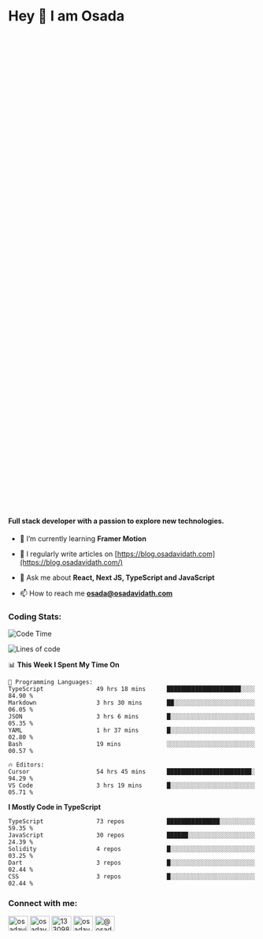 <h1>Hey 👋  I am Osada</h1>
<h4 style="margin-top: 1000px;">Full stack developer with a passion to explore new technologies.</h4>


- 🌱 I’m currently learning **Framer Motion**

- 📝 I regularly write articles on [https://blog.osadavidath.com](https://blog.osadavidath.com/)

- 💬 Ask me about **React, Next JS, TypeScript and JavaScript**

- 📫 How to reach me **osada@osadavidath.com**

### Coding Stats: 

<!--START_SECTION:waka-->
![Code Time](http://img.shields.io/badge/Code%20Time-3%2C886%20hrs%2042%20mins-blue)

![Lines of code](https://img.shields.io/badge/From%20Hello%20World%20I%27ve%20Written-10.5%20million%20lines%20of%20code-blue)

📊 **This Week I Spent My Time On** 

```text
💬 Programming Languages: 
TypeScript               49 hrs 18 mins      █████████████████████░░░░   84.90 % 
Markdown                 3 hrs 30 mins       ██░░░░░░░░░░░░░░░░░░░░░░░   06.05 % 
JSON                     3 hrs 6 mins        █░░░░░░░░░░░░░░░░░░░░░░░░   05.35 % 
YAML                     1 hr 37 mins        █░░░░░░░░░░░░░░░░░░░░░░░░   02.80 % 
Bash                     19 mins             ░░░░░░░░░░░░░░░░░░░░░░░░░   00.57 % 

🔥 Editors: 
Cursor                   54 hrs 45 mins      ████████████████████████░   94.29 % 
VS Code                  3 hrs 19 mins       █░░░░░░░░░░░░░░░░░░░░░░░░   05.71 % 
```

**I Mostly Code in TypeScript** 

```text
TypeScript               73 repos            ███████████████░░░░░░░░░░   59.35 % 
JavaScript               30 repos            ██████░░░░░░░░░░░░░░░░░░░   24.39 % 
Solidity                 4 repos             █░░░░░░░░░░░░░░░░░░░░░░░░   03.25 % 
Dart                     3 repos             █░░░░░░░░░░░░░░░░░░░░░░░░   02.44 % 
CSS                      3 repos             █░░░░░░░░░░░░░░░░░░░░░░░░   02.44 % 
```




<!--END_SECTION:waka-->

<h3 align="left">Connect with me:</h3>
<p align="left">
<a href="https://twitter.com/osadavc" target="blank"><img align="center" src="https://raw.githubusercontent.com/rahuldkjain/github-profile-readme-generator/master/src/images/icons/Social/twitter.svg" alt="osadavidath" height="30" width="40" /></a>
<a href="https://linkedin.com/in/osadavc" target="blank"><img align="center" src="https://raw.githubusercontent.com/rahuldkjain/github-profile-readme-generator/master/src/images/icons/Social/linked-in-alt.svg" alt="osadavc" height="30" width="40" /></a>
<a href="https://stackoverflow.com/users/13309879" target="blank"><img align="center" src="https://raw.githubusercontent.com/rahuldkjain/github-profile-readme-generator/master/src/images/icons/Social/stack-overflow.svg" alt="13309879" height="30" width="40" /></a>
<a href="https://instagram.com/osadavc" target="blank"><img align="center" src="https://raw.githubusercontent.com/rahuldkjain/github-profile-readme-generator/master/src/images/icons/Social/instagram.svg" alt="osadavc" height="30" width="40" /></a>
<a href="https://hashnode.com/@osadavc" target="blank"><img align="center" src="https://raw.githubusercontent.com/danielcranney/readme-generator/main/public/icons/socials/hashnode.svg" alt="@osadavc" height="30" width="40" /></a>
</p>
